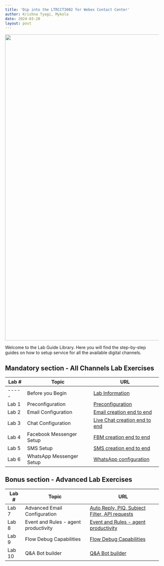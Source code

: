 ```yaml
---
title: 'Dip into the LTRCCT3002 for Webex Contact Center'
author: Krishna Tyagi, Mykola 
date: 2024-03-20
layout: post
---
```


<img align="middle" src="LTRCCT3002/assets/images/Admin.jpeg" width="1000" />

Welcome to the Lab Guide Library. Here you will find the step-by-step guides on how to setup service for all the available digital channels.

## Mandatory section - All Channels Lab Exercises

| Lab # | Topic                    | URL                                                       |
| ----- | ------------------------ | --------------------------------------------------------- |
| ----- | Before you Begin         | [Lab Information](/digital/pages/Lab0_Info)               |
| Lab 1 | Preconfiguration         | [Preconfiguration](/digital/pages/Lab1_Preconfiguration)  |
| Lab 2 | Email Configuration      | [Email creation end to end](/digital/pages/Lab2_Email)    |
| Lab 3 | Chat Configuration       | [Live Chat creation end to end](/digital/pages/Lab3_Chat) |
| Lab 4 | Facebook Messenger Setup | [FBM creation end to end](/digital/pages/Lab4_FBM)        |
| Lab 5 | SMS Setup                | [SMS creation end to end](/digital/pages/Lab5_SMS)        |
| Lab 6 | WhatsApp Messenger Setup | [WhatsApp configuration](/digital/pages/Lab6_Whatsapp)    |

## Bonus section - Advanced Lab Exercises

| Lab #  | Topic                                | URL                                                                                 |
| ------ | ------------------------------------ | ----------------------------------------------------------------------------------- |
| Lab 7  | Advanced Email Configuration         | [Auto Reply, PIQ, Subject Filter, API requests](/digital/pages/Lab7_Email_Advanced) |
| Lab 8  | Event and Rules - agent productivity | [Event and Rules - agent productivity](/digital/pages/Lab8_AgentProductivity)       |
| Lab 9  | Flow Debug Capabilities              | [Flow Debug Capabilities](/digital/pages/Lab9_Troubleshooting)                      |
| Lab 10 | Q&A Bot builder                      | [Q&A Bot builder](/digital/pages/Lab10_Bot)                                         |
